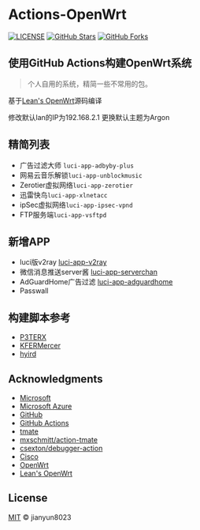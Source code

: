 # Actions-OpenWrt

[![LICENSE](https://img.shields.io/github/license/mashape/apistatus.svg?style=flat-square&label=LICENSE)](https://github.com/jianyun8023/openwrt_action/blob/master/LICENSE)
[![GitHub Stars](https://img.shields.io/github/stars/jianyun8023/openwrt_action.svg?style=flat-square&label=Stars&logo=github)](https://github.com/jianyun8023/openwrt_action/stargazers)
[![GitHub Forks](https://img.shields.io/github/forks/jianyun8023/openwrt_action.svg?style=flat-square&label=Forks&logo=github)](https://github.com/jianyun8023/openwrt_action/fork)

使用GitHub Actions构建OpenWrt系统
--------

> 个人自用的系统，精简一些不常用的包。

基于[Lean's OpenWrt](https://github.com/coolsnowwolf/lede)源码编译


修改默认lan的IP为192.168.2.1
更换默认主题为Argon

## 精简列表
- 广告过滤大师 `luci-app-adbyby-plus`
- 网易云音乐解锁`luci-app-unblockmusic`
- Zerotier虚拟网络`luci-app-zerotier`
- 迅雷快鸟`luci-app-xlnetacc`
- ipSec虚拟网络`luci-app-ipsec-vpnd`
- FTP服务端`luci-app-vsftpd`


## 新增APP
- luci版v2ray [luci-app-v2ray](https://github.com/kuoruan/luci-app-v2ray)
- 微信消息推送server酱 [luci-app-serverchan](https://github.com/tty228/luci-app-serverchan)
- AdGuardHome广告过滤 [luci-app-adguardhome](https://github.com/rufengsuixing/luci-app-adguardhome)
- Passwall


## 构建脚本参考
- [P3TERX](https://github.com/P3TERX/Actions-OpenWrt)
- [KFERMercer](https://github.com/KFERMercer/OpenWrt-CI)
- [hyird](https://github.com/hyird/Action-Openwrt)

## Acknowledgments

- [Microsoft](https://www.microsoft.com)
- [Microsoft Azure](https://azure.microsoft.com)
- [GitHub](https://github.com)
- [GitHub Actions](https://github.com/features/actions)
- [tmate](https://github.com/tmate-io/tmate)
- [mxschmitt/action-tmate](https://github.com/mxschmitt/action-tmate)
- [csexton/debugger-action](https://github.com/csexton/debugger-action)
- [Cisco](https://www.cisco.com/)
- [OpenWrt](https://github.com/openwrt/openwrt)
- [Lean's OpenWrt](https://github.com/coolsnowwolf/lede)

## License

[MIT](https://github.com/jianyun8023/openwrt_action/blob/master/LICENSE) © jianyun8023
